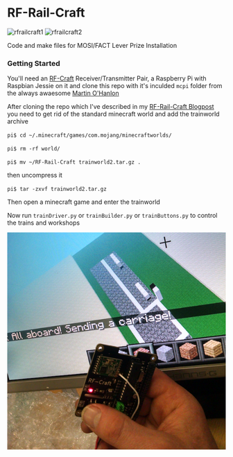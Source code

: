 # RF-Rail-Craft
![rfrailcraft1](https://cloud.githubusercontent.com/assets/128456/17853611/905fe902-6865-11e6-85e0-c6b2cbde2655.jpg)
![rfrailcraft2](https://cloud.githubusercontent.com/assets/128456/17854274/50024720-6869-11e6-8061-583f26352347.jpg)

Code and make files for MOSI/FACT Lever Prize Installation

### Getting Started

You'll need an [RF-Craft](https://github.com/cheapjack/RF-Craft) Receiver/Transmitter Pair, a Raspberry Pi with Raspbian Jessie on it and clone this repo with it's inculded `mcpi` folder from the always awaesome [Martin O'Hanlon](https://github.com/martinohanlon)

After cloning the repo which I've described in my [RF-Rail-Craft Blogpost](http://cheapjack.github.io/2016/08/09/rf-craft-to-railcraft) you need to get rid of the standard minecraft world and add the trainworld archive 

`pi$ cd ~/.minecraft/games/com.mojang/minecraftworlds/`

`pi$ rm -rf world/`

`pi$ mv ~/RF-Rail-Craft trainworld2.tar.gz .`

then uncompress it

`pi$ tar -zxvf trainworld2.tar.gz`

Then open a minecraft game and enter the trainworld

Now run `trainDriver.py` or `trainBuilder.py` or `trainButtons.py` to control the trains and workshops

![AllAboardImage](https://github.com/cheapjack/RF-Rail-Craft/blob/master/images/RF-Rail-Craft.png)

